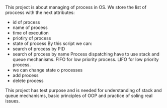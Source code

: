 This project is about managing of process in OS.
We store the list of proccess with the next attributes:
- id of process
- name of process
- time of execution
- priotiry of process
- state of process
By this script we can:
- search of process by PID
- search of process by name
    Process dispatching have to use stack and queue mechanisms.
    FIFO for low priority process.
    LIFO for low priority process.
 - we can change state o processes
 - add process
 - delete process

This project has test purpose and is needed for understanding
of stack and queue mechanisms, basic principles of OOP and
practice of soling real issues.
